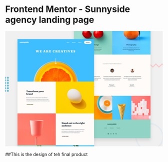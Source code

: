 # Frontend Mentor - Sunnyside agency landing page

![Design preview for the Sunnyside agency landing page coding challenge](./design/desktop-preview.jpg)

##This is the design of teh final product
